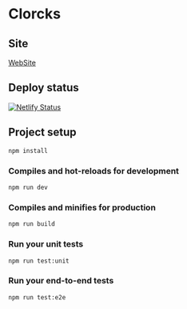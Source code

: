 # Clorcks

## Site
[WebSite](https://clorcks-release.netlify.app/)

## Deploy status
[![Netlify Status](https://api.netlify.com/api/v1/badges/0db59267-9b61-4b01-9095-0e29751844d8/deploy-status)](https://app.netlify.com/sites/clorcks/deploys)

## Project setup
```
npm install
```

### Compiles and hot-reloads for development
```
npm run dev
```

### Compiles and minifies for production
```
npm run build
```

### Run your unit tests
```
npm run test:unit
```

### Run your end-to-end tests
```
npm run test:e2e
```

